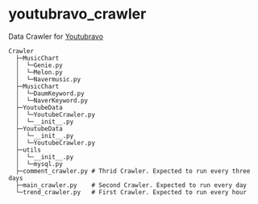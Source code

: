 # youtubravo_crawler

Data Crawler for [Youtubravo](http://www.youtubravo.com/bigdata.html)

```
Crawler
  ├─MusicChart
  │  └─Genie.py
  │  └─Melon.py
  │  └─Navermusic.py
  ├─MusicChart
  │  └─DaumKeyword.py
  │  └─NaverKeyword.py
  ├─YoutubeData
  │  └─YoutubeCrawler.py
  │  └─__init__.py
  ├─YoutubeData
  │  └─__init__.py
  │  └─YoutubeCrawler.py
  ├─utils
  │  └─__init__.py
  │  └─mysql.py
  ├─comment_crawler.py # Thrid Crawler. Expected to run every three days
  ├─main_crawler.py    # Second Crawler. Expected to run every day
  └─trend_crawler.py   # First Crawler. Expected to run every hour
  ```

